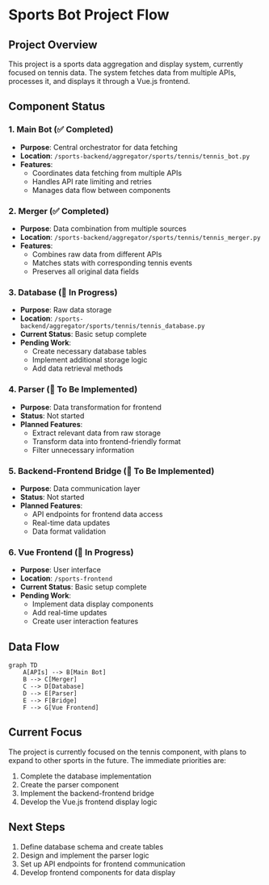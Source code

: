 # Sports Bot Project Flow

## Project Overview
This project is a sports data aggregation and display system, currently focused on tennis data. The system fetches data from multiple APIs, processes it, and displays it through a Vue.js frontend.

## Component Status

### 1. Main Bot (✅ Completed)
- **Purpose**: Central orchestrator for data fetching
- **Location**: `/sports-backend/aggregator/sports/tennis/tennis_bot.py`
- **Features**:
  - Coordinates data fetching from multiple APIs
  - Handles API rate limiting and retries
  - Manages data flow between components

### 2. Merger (✅ Completed)
- **Purpose**: Data combination from multiple sources
- **Location**: `/sports-backend/aggregator/sports/tennis/tennis_merger.py`
- **Features**:
  - Combines raw data from different APIs
  - Matches stats with corresponding tennis events
  - Preserves all original data fields

### 3. Database (🔄 In Progress)
- **Purpose**: Raw data storage
- **Location**: `/sports-backend/aggregator/sports/tennis/tennis_database.py`
- **Current Status**: Basic setup complete
- **Pending Work**:
  - Create necessary database tables
  - Implement additional storage logic
  - Add data retrieval methods

### 4. Parser (📝 To Be Implemented)
- **Purpose**: Data transformation for frontend
- **Status**: Not started
- **Planned Features**:
  - Extract relevant data from raw storage
  - Transform data into frontend-friendly format
  - Filter unnecessary information

### 5. Backend-Frontend Bridge (📝 To Be Implemented)
- **Purpose**: Data communication layer
- **Status**: Not started
- **Planned Features**:
  - API endpoints for frontend data access
  - Real-time data updates
  - Data format validation

### 6. Vue Frontend (🔄 In Progress)
- **Purpose**: User interface
- **Location**: `/sports-frontend`
- **Current Status**: Basic setup complete
- **Pending Work**:
  - Implement data display components
  - Add real-time updates
  - Create user interaction features

## Data Flow
```mermaid
graph TD
    A[APIs] --> B[Main Bot]
    B --> C[Merger]
    C --> D[Database]
    D --> E[Parser]
    E --> F[Bridge]
    F --> G[Vue Frontend]
```

## Current Focus
The project is currently focused on the tennis component, with plans to expand to other sports in the future. The immediate priorities are:

1. Complete the database implementation
2. Create the parser component
3. Implement the backend-frontend bridge
4. Develop the Vue.js frontend display logic

## Next Steps
1. Define database schema and create tables
2. Design and implement the parser logic
3. Set up API endpoints for frontend communication
4. Develop frontend components for data display
